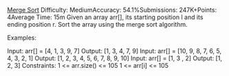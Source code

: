 [Merge Sort](https://www.geeksforgeeks.org/problems/merge-sort/1)
Difficulty: MediumAccuracy: 54.1%Submissions: 247K+Points: 4Average Time: 15m
Given an array arr[], its starting position l and its ending position r. Sort the array using the merge sort algorithm.

Examples:

Input: arr[] = [4, 1, 3, 9, 7]
Output: [1, 3, 4, 7, 9]
Input: arr[] = [10, 9, 8, 7, 6, 5, 4, 3, 2, 1]
Output: [1, 2, 3, 4, 5, 6, 7, 8, 9, 10]
Input: arr[] = [1, 3 , 2]
Output: [1, 2, 3]
Constraints:
1 <= arr.size() <= 105
1 <= arr[i] <= 105
